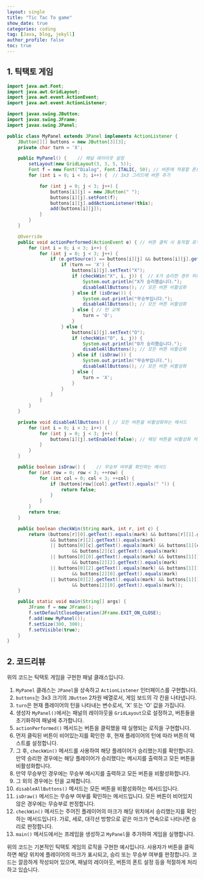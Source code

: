 ```yaml
---
layout: single
title: "Tic Tac To game"
show_date: true
categories: coding
tag: [Java, blog, jekyll]
author_profile: false
toc: true
---
```


## 1. 틱택토 게임

```java
import java.awt.Font;
import java.awt.GridLayout;
import java.awt.event.ActionEvent;
import java.awt.event.ActionListener;

import javax.swing.JButton;
import javax.swing.JFrame;
import javax.swing.JPanel;

public class MyPanel extends JPanel implements ActionListener {
	JButton[][] buttons = new JButton[3][3];
	private char turn = 'X';

	public MyPanel() {    // 패널 레이아웃 설정
		setLayout(new GridLayout(3, 3, 5, 5));
		Font f = new Font("Dialog", Font.ITALIC, 50); // 버튼에 적용할 폰트 설정
		for (int i = 0; i < 3; i++) {  // 3x3 그리드에 버튼 추가

			for (int j = 0; j < 3; j++) {
				buttons[i][j] = new JButton(" ");
				buttons[i][j].setFont(f);
				buttons[i][j].addActionListener(this);
				add(buttons[i][j]);
			}
		}
	}

	@Override
	public void actionPerformed(ActionEvent e) { // 버튼 클릭 시 동작할 로직 구현
		for (int i = 0; i < 3; i++) {
			for (int j = 0; j < 3; j++) {
				if (e.getSource() == buttons[i][j] && buttons[i][j].getText().equals(" ")) {
					if (turn == 'X') {
						buttons[i][j].setText("X");
						if (checkWin("X", i, j)) {  // X가 승리한 경우 처리
							System.out.println("X가 승리했습니다.");
							disableAllButtons(); // 모든 버튼 비활성화
						} else if (isDraw()) {
							System.out.println("무승부입니다.");
							disableAllButtons(); // 모든 버튼 비활성화
						} else { // 턴 교체
							turn = 'O';
						}
					} else {
						buttons[i][j].setText("O");
						if (checkWin("O", i, j)) {
							System.out.println("O가 승리했습니다.");
							disableAllButtons(); // 모든 버튼 비활성화
						} else if (isDraw()) {
							System.out.println("무승부입니다.");
							disableAllButtons(); // 모든 버튼 비활성화
						} else {
							turn = 'X';
						}
					}
				}
			}
		}
	}

	private void disableAllButtons() { // 모든 버튼을 비활성화하는 메서드
		for (int i = 0; i < 3; i++) {
			for (int j = 0; j < 3; j++) {
				buttons[i][j].setEnabled(false); // 해당 버튼을 비활성화 처리
			}
		}
	}

	public boolean isDraw() {    // 무승부 여부를 확인하는 메서드
		for (int row = 0; row < 3; ++row) {
			for (int col = 0; col < 3; ++col) {
				if (buttons[row][col].getText().equals(" ")) {
					return false;
				}
			}
		}
		return true;
	}

	public boolean checkWin(String mark, int r, int c) {
		return (buttons[r][0].getText().equals(mark) && buttons[r][1].getText().equals(mark)
				&& buttons[r][2].getText().equals(mark)
				|| buttons[0][c].getText().equals(mark) && buttons[1][c].getText().equals(mark)
						&& buttons[2][c].getText().equals(mark)
				|| buttons[0][0].getText().equals(mark) && buttons[1][1].getText().equals(mark)
						&& buttons[2][2].getText().equals(mark)
				|| buttons[0][2].getText().equals(mark) && buttons[1][1].getText().equals(mark)
						&& buttons[2][0].getText().equals(mark)
				|| buttons[0][2].getText().equals(mark) && buttons[1][1].getText().equals(mark)
						&& buttons[2][0].getText().equals(mark));
	}

	public static void main(String[] args) {
		JFrame f = new JFrame();
		f.setDefaultCloseOperation(JFrame.EXIT_ON_CLOSE);
		f.add(new MyPanel());
		f.setSize(300, 300);
		f.setVisible(true);
	}
}
```

## 2. 코드리뷰

위의 코드는 틱택토 게임을 구현한 패널 클래스입니다.

1. `MyPanel` 클래스는 `JPanel`을 상속하고 `ActionListener` 인터페이스를 구현합니다.
2. `buttons`는 3x3 크기의 `JButton` 2차원 배열로서, 게임 보드의 각 칸을 나타냅니다.
3. `turn`은 현재 플레이어의 턴을 나타내는 변수로서, 'X' 또는 'O' 값을 가집니다.
4. 생성자 `MyPanel()`에서는 패널의 레이아웃을 `GridLayout`으로 설정하고, 버튼들을 초기화하여 패널에 추가합니다.
5. `actionPerformed()` 메서드는 버튼을 클릭했을 때 실행되는 로직을 구현합니다.
6. 먼저 클릭된 버튼이 비어있는지를 확인한 후, 현재 플레이어의 턴에 따라 버튼의 텍스트를 설정합니다.
7. 그 후, `checkWin()` 메서드를 사용하여 해당 플레이어가 승리했는지를 확인합니다. 만약 승리한 경우에는 해당 플레이어가 승리했다는 메시지를 출력하고 모든 버튼을 비활성화합니다.
8. 만약 무승부인 경우에는 무승부 메시지를 출력하고 모든 버튼을 비활성화합니다.
9. 그 외의 경우에는 턴을 교체합니다.
10. `disableAllButtons()` 메서드는 모든 버튼을 비활성화하는 메서드입니다.
11. `isDraw()` 메서드는 무승부 여부를 확인하는 메서드입니다. 모든 버튼이 비어있지 않은 경우에는 무승부로 판정합니다.
12. `checkWin()` 메서드는 주어진 플레이어의 마크가 해당 위치에서 승리했는지를 확인하는 메서드입니다. 가로, 세로, 대각선 방향으로 같은 마크가 연속으로 나타나면 승리로 판정합니다.
13. `main()` 메서드에서는 프레임을 생성하고 `MyPanel`을 추가하여 게임을 실행합니다.

위의 코드는 기본적인 틱택토 게임의 로직을 구현한 예시입니다. 사용자가 버튼을 클릭하면 해당 위치에 플레이어의 마크가 표시되고, 승리 또는 무승부 여부를 판정합니다. 코드는 깔끔하게 작성되어 있으며, 패널의 레이아웃, 버튼의 폰트 설정 등을 적절하게 처리하고 있습니다.

<!--
{: .notice--danger}

<div class="notice--success">
추상 클래스와 인터페이스는 모두 다형성을 구현하는 데 사용되는 중요한 개념들입니다. 추상 클래스는 상속 관계에서 기본적인 구현을 제공하면서 확장 가능한 클래스를 정의할 때 사용되고, 인터페이스는 다른 클래스들 간에 공통된 동작을 보장하기 위한 규약을 제공할 때 사용됩니다.
</div> -->
